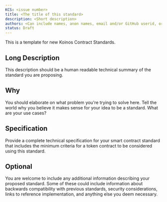 ```yaml
---
KCS: <issue number>
title: <The title of this standard>
description: <Short description>
authors: <Can include names, anon names, email and/or GitHub userid, or KAP name>
status: Draft
---
```


This is a template for new Koinos Contract Standards.

## Long Description

This description should be a human readable technical summary of the standard you are proposing.

## Why

You should elaborate on what problem you're trying to solve here. Tell the world why you believe it makes sense for your idea to be a standard. What are your use cases?

## Specification

Provide a complete technical specification for your smart contract standard that includes the minimum criteria for a token contract to be considered using this standard.

## Optional

You are welcome to include any additional information describing your proposed standard. Some of these could include information about backwards compatibility with previous standards, security considerations, links to reference implementation, and anything else you deem necessary.
